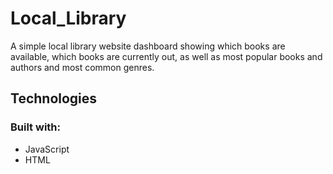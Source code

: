 # Local_Library
A simple local library website dashboard showing which books are available, which books are currently out, as well as most popular books and authors and most common genres.

## Technologies
### Built with:
- JavaScript
- HTML
